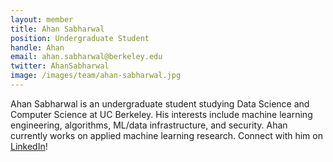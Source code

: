 ```yaml
---
layout: member
title: Ahan Sabharwal
position: Undergraduate Student
handle: Ahan
email: ahan.sabharwal@berkeley.edu
twitter: AhanSabharwal
image: /images/team/ahan-sabharwal.jpg
---
```


Ahan Sabharwal is an undergraduate student studying Data Science and Computer Science at UC Berkeley. His interests include machine learning engineering, algorithms, ML/data infrastructure, and security. Ahan currently works on applied machine learning research. Connect with him on [LinkedIn](https://www.linkedin.com/in/ahan-sabharwal/)!
